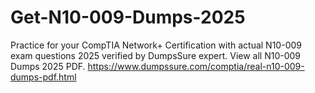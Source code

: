 # Get-N10-009-Dumps-2025
Practice for your CompTIA Network+ Certification with actual N10-009 exam questions 2025 verified by DumpsSure expert. View all N10-009 Dumps 2025 PDF.
https://www.dumpssure.com/comptia/real-n10-009-dumps-pdf.html

